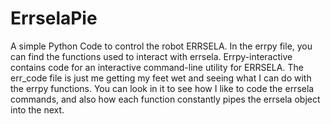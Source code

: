 # ErrselaPie

A simple Python Code to control the robot ERRSELA. In the errpy file, you can find the functions used to interact with errsela. Errpy-interactive contains code for an interactive command-line utility for ERRSELA. The err_code file is just me getting my feet wet and seeing what I can do with the errpy functions. You can look in it to see how I like to code the errsela commands, and also how each function constantly pipes the errsela object into the next.
